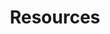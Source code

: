---
layout: collection
order: 4
title: Resources
description: Helpful resources
paginationHeading: Example collection
pagination:
  data: collections.resource
  size: 10
aside:
  title: "Sign up for:"
  content: | 
    [X-Gov Delivery Community](mailto:barry.traish@dwp.gov.uk?subject=Add%20me%20to%20the%20Agile%20delivery%20community%20meet-up&body=Hello%2C%0D%0A%0D%0APlease%20add%20me%20to%20the%20cross-government%20Agile%20delivery%20community%20meet-up)
    
related:
  sections:
    - title: "Check out our:"
      items:
        - text: Events
          href: ../../events
        - text: Blogs
          href: ../../blogs
        - text: Resources
          href: ../../resources
---